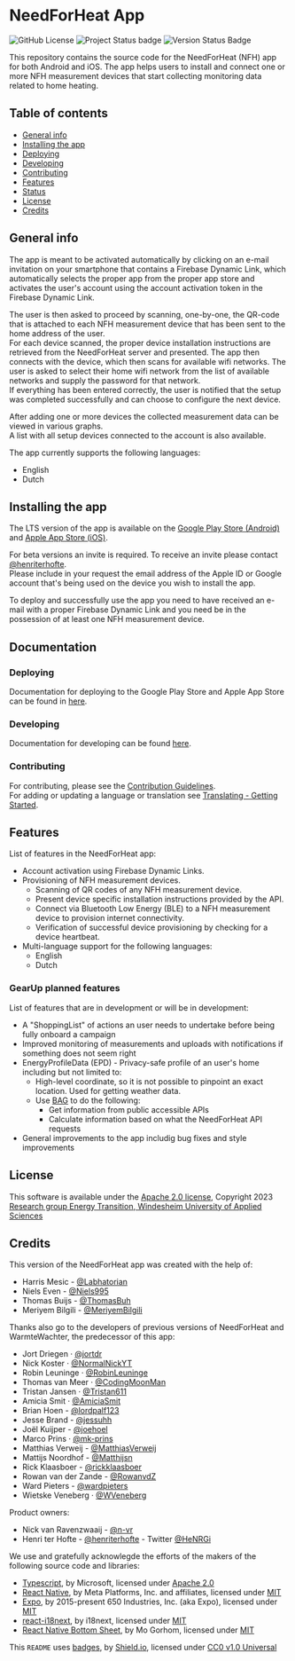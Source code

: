 # NeedForHeat App<!-- omit in toc -->
![GitHub License](https://img.shields.io/github/license/energietransitie/twomes-app-needforheat)
![Project Status badge](https://img.shields.io/badge/status-in%20progress-brightgreen)
![Version Status Badge](https://img.shields.io/badge/version-stable-brightgreen)

This repository contains the source code for the NeedForHeat (NFH) app for both Android and iOS. The app helps users to install and connect one or more NFH measurement devices that start collecting monitoring data related to home heating.

## Table of contents<!-- omit in toc -->
- [General info](#general-info)
- [Installing the app](#installing-the-app)
- [Deploying](#deploying)
- [Developing](#developing)
- [Contributing](#contributing)
- [Features](#features)
- [Status](#status)
- [License](#license)
- [Credits](#credits)

## General info
The app is meant to be activated automatically by clicking on an e-mail invitation on your smartphone that contains a Firebase Dynamic Link, which automatically selects the proper app from the proper app store and activates the user's account using the account activation token in the Firebase Dynamic Link.

The user is then asked to proceed by scanning, one-by-one, the QR-code that is attached to each NFH measurement device that has been sent to the home address of the user. \
For each device scanned, the proper device installation instructions are retrieved from the NeedForHeat server and presented. The app then connects with the device, which then scans for available wifi networks. The user is asked to select their home wifi network from the list of available networks and supply the password for that network. \
If everything has been entered correctly, the user is notified that the setup was completed successfully and can choose to configure the next device.

After adding one or more devices the collected measurement data can be viewed in various graphs. \
A list with all setup devices connected to the account is also available.

The app currently supports the following languages:

- English
- Dutch

## Installing the app
The LTS version of the app is available on the [Google Play Store (Android)](https://play.google.com/store/apps/details?id=nl.windesheim.energietransitie.warmtewachter) and [Apple App Store (iOS)](https://apps.apple.com/nl/app/needforheat/id1563201993).

For beta versions an invite is required. To receive an invite please contact [@henriterhofte](https://github.com/henriterhofte). \
Please include in your request the email address of the Apple ID or Google account that's being used on the device you wish to install the app.

To deploy and successfully use the app you need to have received an e-mail with a proper Firebase Dynamic Link and you need be in the possession of at least one NFH measurement device.

## Documentation
### Deploying
Documentation for deploying to the Google Play Store and Apple App Store can be found in [here](./docs/store-update.md).

### Developing
Documentation for developing can be found [here](./docs/developing.md).

### Contributing
For contributing, please see the [Contribution Guidelines](./docs/contributing.md).\
For adding or updating a language or translation see [Translating - Getting Started](./docs/translating.md).

## Features
List of features in the NeedForHeat app:

- Account activation using Firebase Dynamic Links.
- Provisioning of NFH measurement devices.
  - Scanning of QR codes of any NFH measurement device.
  - Present device specific installation instructions provided by the API.
  - Connect via Bluetooth Low Energy (BLE) to a NFH measurement device to provision internet connectivity.
  - Verification of successful device provisioning by checking for a device heartbeat.
- Multi-language support for the following languages:
  - English
  - Dutch

### GearUp planned features
List of features that are in development or will be in development:

- A "ShoppingList" of actions an user needs to undertake before being fully onboard a campaign
- Improved monitoring of measurements and uploads with notifications if something does not seem right
- EnergyProfileData (EPD) - Privacy-safe profile of an user's home including but not limited to:
  - High-level coordinate, so it is not possible to pinpoint an exact location. Used for getting weather data.
  - Use [BAG](https://www.kadaster.nl/zakelijk/registraties/basisregistraties/bag/over-bag) to do the following:
    - Get information from public accessible APIs
    - Calculate information based on what the NeedForHeat API requests
 - General improvements to the app includig bug fixes and style improvements    

## License
This software is available under the [Apache 2.0 license](./LICENSE), Copyright 2023 [Research group Energy Transition, Windesheim University of Applied Sciences](https://windesheim.nl/energietransitie)

## Credits
This version of the NeedForHeat app was created with the help of:

* Harris Mesic - [@Labhatorian](https://github.com/Labhatorian)
* Niels Even - [@Niels995](https://github.com/Niels995)
* Thomas Buijs - [@ThomasBuh](https://github.com/ThomasBuh)
* Meriyem Bilgili - [@MeriyemBilgili](https://github.com/MeriyemBilgili)

Thanks also go to the developers of previous versions of NeedForHeat and WarmteWachter, the predecessor of this app:

* Jort Driegen · [@jortdr](https://github.com/jortdr)
* Nick Koster · [@NormalNickYT](https://github.com/NormalNickYT)
* Robin Leuninge · [@RobinLeuninge](https://github.com/orgs/energietransitie/people/RobinLeuninge)
* Thomas van Meer · [@CodingMoonMan](https://github.com/orgs/energietransitie/people/CodingMoonMan)
* Tristan Jansen · [@Tristan611](https://github.com/Tristan611)
* Amicia Smit · [@AmiciaSmit](https://github.com/AmiciaSmit)
* Brian Hoen - [@lordpalf123](https://github.com/lordpalf123)
* Jesse Brand - [@jessuhh](https://github.com/Jessuhh)
* Joël Kuijper - [@joehoel](https://github.com/Joehoel)
* Marco Prins · [@mk-prins](https://github.com/mk-prins)
* Matthias Verweij - [@MatthiasVerweij](https://github.com/MatthiasVerweij)
* Mattijs Noordhof - [@Matthijsn](https://github.com/Matthijsn)
* Rick Klaasboer - [@rickklaasboer](https://github.com/rickklaasboer)
* Rowan van der Zande - [@RowanvdZ](https://github.com/RowanvdZ)
* Ward Pieters - [@wardpieters](https://github.com/wardpieters)
* Wietske Veneberg · [@WVeneberg](https://github.com/WVeneberg)

Product owners:

- Nick van Ravenzwaaij - [@n-vr](https://github.com/n-vr)
- Henri ter Hofte - [@henriterhofte](https://github.com/henriterhofte) - Twitter [@HeNRGi](https://twitter.com/HeNRGi)

We use and gratefully acknowlegde the efforts of the makers of the following source code and libraries:

- [Typescript](https://github.com/microsoft/TypeScript), by Microsoft, licensed under [Apache 2.0](https://github.com/microsoft/TypeScript/blob/master/LICENSE.txt)
- [React Native](https://github.com/facebook/react-native), by Meta Platforms, Inc. and affiliates, licensed under [MIT](https://github.com/facebook/react/blob/master/LICENSE)
- [Expo](https://github.com/expo/expo), by 2015-present 650 Industries, Inc. (aka Expo), licensed under [MIT](https://github.com/expo/expo/blob/main/LICENSE)
- [react-i18next](https://github.com/i18next/react-i18next/tree/master), by i18next, licensed under [MIT](https://github.com/i18next/react-i18next/blob/master/LICENSE)
- [React Native Bottom Sheet](https://github.com/gorhom/react-native-bottom-sheet), by Mo Gorhom, licensed under [MIT](https://github.com/gorhom/react-native-bottom-sheet/blob/master/LICENSE)

This `README` uses [badges](https://github.com/badges/shields/blob/master/LICENSE), by [Shield.io](https://github.com/badges), licensed under [CC0 v1.0 Universal](https://github.com/badges/shields/blob/master/LICENSE)